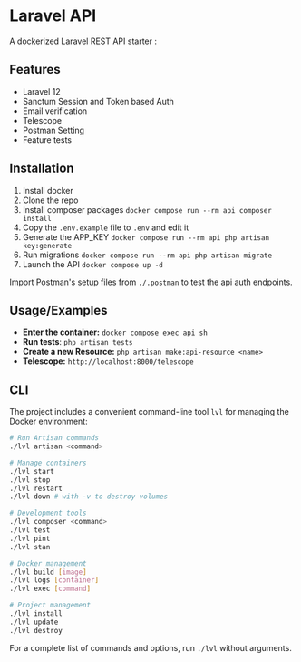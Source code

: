 # Laravel API

A dockerized Laravel REST API starter :

## Features

- Laravel 12
- Sanctum Session and Token based Auth
- Email verification
- Telescope
- Postman Setting
- Feature tests

## Installation

1. Install docker
2. Clone the repo
3. Install composer packages `docker compose run --rm api composer install`
4. Copy the `.env.example` file to `.env` and edit it
5. Generate the APP_KEY `docker compose run --rm api php artisan key:generate`
6. Run migrations `docker compose run --rm api php artisan migrate`
7. Launch the API `docker compose up -d`

Import Postman's setup files from `./.postman` to test the api auth endpoints.

## Usage/Examples

- **Enter the container:** `docker compose exec api sh`
- **Run tests**: `php artisan tests`
- **Create a new Resource:** `php artisan make:api-resource <name>`
- **Telescope:** `http://localhost:8000/telescope`

## CLI

The project includes a convenient command-line tool `lvl` for managing the Docker environment:

```bash
# Run Artisan commands
./lvl artisan <command>

# Manage containers
./lvl start
./lvl stop
./lvl restart
./lvl down # with -v to destroy volumes

# Development tools
./lvl composer <command>
./lvl test
./lvl pint
./lvl stan

# Docker management
./lvl build [image]
./lvl logs [container]
./lvl exec [command]

# Project management
./lvl install
./lvl update
./lvl destroy
```

For a complete list of commands and options, run `./lvl` without arguments.
